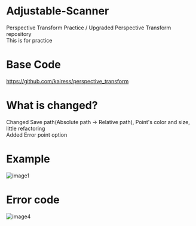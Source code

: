 # Adjustable-Scanner
Perspective Transform Practice / Upgraded Perspective Transform repository  
This is for practice

# Base Code  
https://github.com/kairess/perspective_transform

# What is changed?
Changed Save path(Absolute path -> Relative path), Point's color and size, little refactoring  
Added Error point option

# Example  
 ![image1](https://user-images.githubusercontent.com/56443524/106253251-987f7280-625a-11eb-84f5-dc859b347369.png)  
 
# Error code  
 ![image4](https://user-images.githubusercontent.com/56443524/106253239-961d1880-625a-11eb-9fc5-932fb3cd27d2.png)
